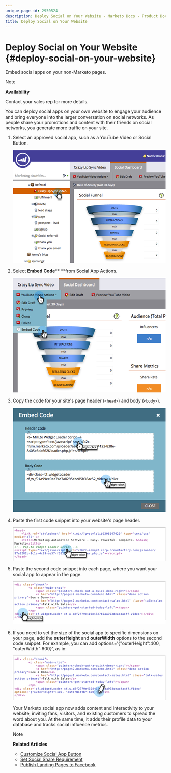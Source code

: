 ```yaml
---
unique-page-id: 2950524
description: Deploy Social on Your Website - Marketo Docs - Product Documentation
title: Deploy Social on Your Website
---
```


# Deploy Social on Your Website {#deploy-social-on-your-website}

Embed social apps on your non-Marketo pages.

>[!NOTE]
>
>**Availability**
>
>Contact your sales rep for more details.

You can deploy social apps on your own website to engage your audience and bring everyone into the larger conversation on social networks. As people share your promotions and content with their friends on social networks, you generate more traffic on your site.

1. Select an approved social app, such as a YouTube Video or Social Button.

   ![](assets/image2015-5-12-11-3a43-3a24.png)

1. Select **Embed** **Code**** **from Social App Actions.

   ![](assets/image2015-5-12-12-3a59-3a46.png)

1. Copy the code for your site's page header (`<head>`) and body (`<body>`).

   ![](assets/image2015-5-12-13-3a3-3a34.png)

1. Paste the first code snippet into your website's page header.

   ![](assets/socialonsite-embedhead.png)

1. Paste the second code snippet into each page, where you want your social app to appear in the page.

   ![](assets/socialonsite-embedwidget.png)

1. If you need to set the size of the social app to specific dimensions on your page, add the **outerHeight** and **outerWidth** options to the second code snippet. For example, you can add options='{"outerHeight":400, "outerWidth":600}', as in:

   ![](assets/socialonsite-resizewidget2.png)

   Your Marketo social app now adds content and interactivity to your website, inviting fans, visitors, and existing customers to spread the word about you. At the same time, it adds their profile data to your database and tracks social influence metrics.

   >[!NOTE]
   >
   >**Related Articles**
   >
   >    
   >    
   >* [Customize Social App Button](../../../../product-docs/demand-generation/social/configuring-social-actions/customize-social-app-button.md)
   >* [Set Social Share Requirement](set-social-share-requirement.md)
   >* [Publish Landing Pages to Facebook](../../../../product-docs/demand-generation/facebook/publish-landing-pages-to-facebook.md)
